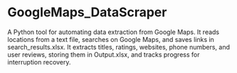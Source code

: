 # GoogleMaps_DataScraper
A Python tool for automating data extraction from Google Maps. It reads locations from a text file, searches on Google Maps, and saves links in search_results.xlsx. It extracts titles, ratings, websites, phone numbers, and user reviews, storing them in Output.xlsx, and tracks progress for interruption recovery.
